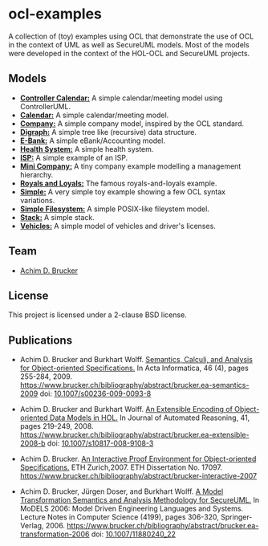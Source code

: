 # ocl-examples
A collection of (toy) examples using OCL that demonstrate the use of
OCL in the context of UML as well as SecureUML models. Most of the
models were developed in the context of the HOL-OCL and SecureUML 
projects.

## Models
* **[Controller Calendar:](./controller_calendar)** A simple calendar/meeting model using ControllerUML.
* **[Calendar:](./calendar)** A simple calendar/meeting model.
* **[Company:](./company)** A simple company model, inspired by the OCL standard.
* **[Digraph:](./digraph)** A simple tree like (recursive) data structure.
* **[E-Bank:](./ebank)** A simple eBank/Accounting model.
* **[Health System:](./health_system)** A simple health system.
* **[ISP:](./isp)** A simple example of an ISP.
* **[Mini Company:](./mini_company)** A tiny company example modelling a management hierarchy.
* **[Royals and Loyals:](./royals_and_loyals)** The famous royals-and-loyals example.
* **[Simple:](./simple)** A very simple toy example showing a few OCL syntax variations.
* **[Simple Filesystem:](./simple_filesystem)** A simple POSIX-like fileystem model.
* **[Stack:](./stack)** A simple stack.
* **[Vehicles:](./vehicles)** A simple model of vehicles and driver's licenses.



## Team
* [Achim D. Brucker](http://www.brucker.ch/)

## License
This project is licensed under a 2-clause BSD license. 

## Publications
* Achim D. Brucker and Burkhart Wolff. [Semantics, Calculi, and Analysis
  for Object-oriented Specifications.](https://www.brucker.ch/bibliography/download/2009/brucker.ea-semantics-2009.pdf)
  In Acta Informatica, 46 (4), pages 255-284, 2009.
  https://www.brucker.ch/bibliography/abstract/brucker.ea-semantics-2009
  doi:
  [10.1007/s00236-009-0093-8](http://dx.doi.org/10.1007/s00236-009-0093-8)

* Achim D. Brucker and Burkhart Wolff. [An Extensible Encoding of Object-oriented
  Data Models in HOL.](https://www.brucker.ch/bibliography/download/2008/brucker.ea-extensible-2008-b.pdf) In Journal of Automated
  Reasoning, 41, pages 219-249, 2008.
  https://www.brucker.ch/bibliography/abstract/brucker.ea-extensible-2008-b
  doi: [10.1007/s10817-008-9108-3](https://dx.doi.org/10.1007/s10817-008-9108-3) 

* Achim D. Brucker. [An Interactive Proof Environment for
  Object-oriented Specifications.](https://www.brucker.ch/bibliography/download/2007/brucker-interactive-2007.pdf)
  ETH Zurich,2007. ETH Dissertation
  No. 17097.
  https://www.brucker.ch/bibliography/abstract/brucker-interactive-2007

* Achim D. Brucker, Jürgen Doser, and Burkhart Wolff. [A Model
  Transformation Semantics and Analysis Methodology for SecureUML.](https://www.brucker.ch/bibliography/download/2006/brucker.ea-transformation-2006.pdf) In
  MoDELS 2006: Model Driven Engineering Languages and Systems. Lecture
  Notes in Computer Science (4199), pages 306-320,
  Springer-Verlag, 2006.
  https://www.brucker.ch/bibliography/abstract/brucker.ea-transformation-2006
  doi: [10.1007/11880240_22](http://dx.doi.org/10.1007/11880240_22) 

